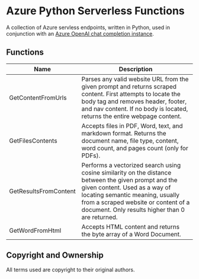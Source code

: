 # Azure Python Serverless Functions

A collection of Azure servless endpoints, written in Python, used in conjunction with an [Azure OpenAI chat completion instance](https://github.com/romayneeastmond/azure-openai-angular).

## Functions

| Name                  | Description                                                                                                                                                                                                                                                        |
| --------------------- | ------------------------------------------------------------------------------------------------------------------------------------------------------------------------------------------------------------------------------------------------------------------ |
| GetContentFromUrls    | Parses any valid website URL from the given prompt and returns scraped content. First attempts to locate the body tag and removes header, footer, and nav content. If no body is located, returns the entire webpage content.                                      |
| GetFilesContents      | Accepts files in PDF, Word, text, and markdown format. Returns the document name, file type, content, word count, and pages count (only for PDFs).                                                                                                                 |
| GetResultsFromContent | Performs a vectorized search using cosine similarity on the distance between the given prompt and the given content. Used as a way of locating semantic meaning, usually from a scraped website or content of a document. Only results higher than 0 are returned. |
| GetWordFromHtml       | Accepts HTML content and returns the byte array of a Word Document.                                                                                                                                                                                                |

## Copyright and Ownership

All terms used are copyright to their original authors.
